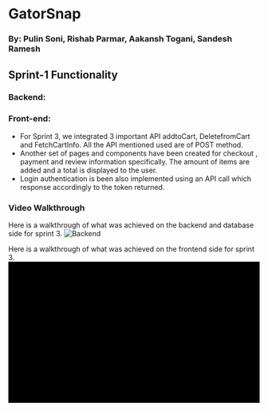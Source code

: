 # GatorSnap 
### By: Pulin Soni, Rishab Parmar, Aakansh Togani, Sandesh Ramesh

## Sprint-1 Functionality

### Backend: 

### Front-end:
- For Sprint 3, we integrated 3 important API addtoCart, DeletefromCart and FetchCartInfo. All the API mentioned used are of POST method.
- Another set of pages and components have been created for checkout , payment and review information specifically. The amount of items are added and a total is 
 displayed to the user.
- Login authentication is been also implemented using an API call which response accordingly to the token returned.


### Video Walkthrough

Here is a walkthrough of what was achieved on the backend and database side for sprint 3. 
<img src='.gif' title='Backend' width='' />

Here is a walkthrough of what was achieved on the frontend side for sprint 3. 
<img src='Gifs/FrontEnd_Sprint3.gif' title='Frontend' width='' />